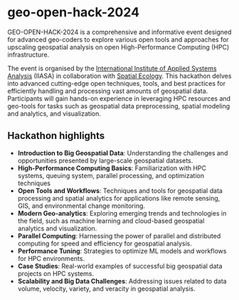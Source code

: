 # geo-open-hack-2024

GEO-OPEN-HACK-2024 is a comprehensive and informative event designed for advanced geo-coders to explore various open tools and approaches for upscaling geospatial analysis on open High-Performance Computing (HPC) infrastructure.

The event is organised by the [International Institute of Applied Systems Analysis](https://iiasa.ac.at/) (IIASA) in collaboration with [Spatial Ecology](https://spatial-ecology.net/). This hackathon delves into advanced cutting-edge open techniques, tools, and best practices for efficiently handling and processing vast amounts of geospatial data. Participants will gain hands-on experience in leveraging HPC resources and geo-tools for tasks such as geospatial data preprocessing, spatial modeling and analytics, and visualization.

## Hackathon highlights

- **Introduction to Big Geospatial Data**: Understanding the challenges and opportunities presented by large-scale geospatial datasets.
- **High-Performance Computing Basics**: Familiarization with HPC systems, queuing system, parallel processing, and optimization techniques
- **Open Tools and Workflows**: Techniques and tools for geospatial data processing and spatial analytics for applications like remote sensing, GIS, and environmental change monitoring. 
- **Modern Geo-analytics**: Exploring emerging trends and technologies in the field, such as machine learning and cloud-based geospatial analytics and visualization.
- **Parallel Computing**: Harnessing the power of parallel and distributed computing for speed and efficiency for geospatial analysis.
- **Performance Tuning**: Strategies to optimize ML models and workflows for HPC environments.
- **Case Studies**: Real-world examples of successful big geospatial data projects on HPC systems.
- **Scalability and Big Data Challenges**: Addressing issues related to data volume, velocity, variety, and veracity in geospatial analysis.

